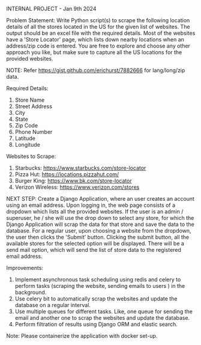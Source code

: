 INTERNAL PROJECT - Jan 9th 2024

Problem Statement:
Write Python script(s) to scrape the following location details of all the stores located in the US
for the given list of websites. The output should be an excel file with the required details.
Most of the websites have a 'Store Locator' page, which lists down nearby locations when an
address/zip code is entered. You are free to explore and choose any other approach you like,
but make sure to capture all the US locations for the provided websites.

NOTE: Refer https://gist.github.com/erichurst/7882666 for lang/long/zip data.

Required Details:
1. Store Name
2. Street Address
3. City
4. State
5. Zip Code
6. Phone Number
7. Latitude
8. Longitude

Websites to Scrape:
1. Starbucks: https://www.starbucks.com/store-locator
2. Pizza Hut: https://locations.pizzahut.com/
3. Burger King: https://www.bk.com/store-locator
4. Verizon Wireless: https://www.verizon.com/stores

NEXT STEP:
Create a Django Application, where an user creates an account using an email address.
Upon logging in, the web page consists of a dropdown which lists all the provided websites.
If the user is an admin / superuser, he / she will use the drop down to select any store, for which
the Django Application will scrap the data for that store and save the data to the database.
For a regular user, upon choosing a website from the dropdown, the user then clicks the
'Submit' button. Clicking the submit button, all the available stores for the selected option will be
displayed. There will be a send mail option, which will send the list of store data to the
registered email address.

Improvements:
1. Implement asynchronous task scheduling using redis and celery to perform tasks
(scraping the website, sending emails to users ) in the background.
2. Use celery bit to automatically scrap the websites and update the database on a regular
interval.
3. Use multiple queues for different tasks. Like, one queue for sending the email and
another one to scrap the websites and update the database.
4. Perform filtration of results using Django ORM and elastic search.

Note: Please containerize the application with docker set-up.